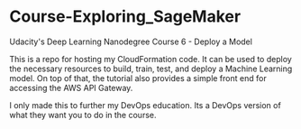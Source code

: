 # Course-Exploring_SageMaker
Udacity's Deep Learning Nanodegree Course 6 - Deploy a Model

This is a repo for hosting my CloudFormation code. It can be used to deploy the necessary resources to build, train, test, and deploy a Machine Learning model.
On top of that, the tutorial also provides a simple front end for accessing the AWS API Gateway.

I only made this to further my DevOps education. Its a DevOps version of what they want you to do in the course.

